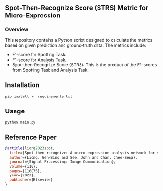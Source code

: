 ## Spot-Then-Recognize Score (STRS) Metric for Micro-Expression

### Overview
This repository contains a Python script designed to calculate the metrics based on given prediction and ground-truth data. The metrics include:
- F1-score for Spotting Task.
- F1-score for Analysis Task.
- Spot-then-Recognize Score (STRS): This is the product of the F1-scores from Spotting Task and Analysis Task.

## Installation
``` pip install -r requirements.txt ```

## Usage
``` python main.py ```

## Reference Paper
```bibtex
@article{liong2023spot,
  title={Spot-then-recognize: A micro-expression analysis network for seamless evaluation of long videos},
  author={Liong, Gen-Bing and See, John and Chan, Chee-Seng},
  journal={Signal Processing: Image Communication},
  volume={110},
  pages={116875},
  year={2023},
  publisher={Elsevier}
}
```